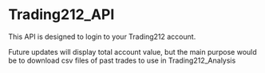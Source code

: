 # Trading212_API

This API is designed to login to your Trading212 account.

Future updates will display total account value, but the main purpose would be to download csv files of past trades to use in Trading212_Analysis
